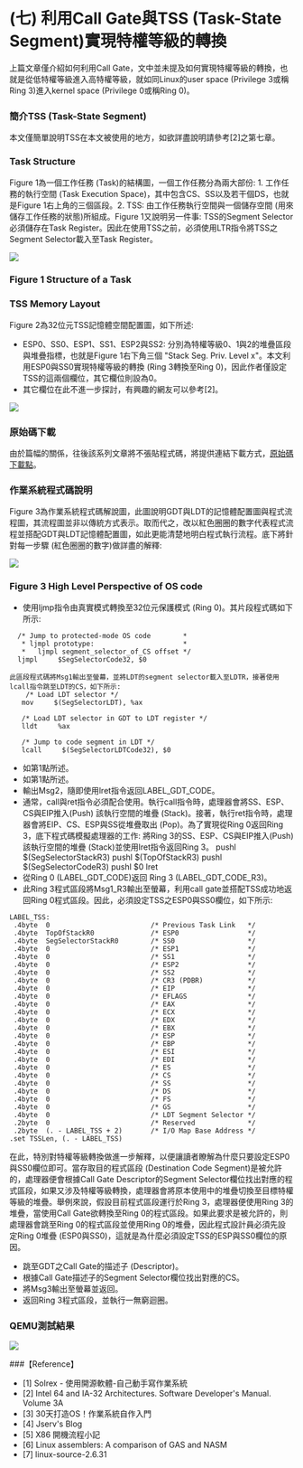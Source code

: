# (七) 利用Call Gate與TSS (Task-State Segment)實現特權等級的轉換

上篇文章僅介紹如何利用Call Gate，文中並未提及如何實現特權等級的轉換，也就是從低特權等級進入高特權等級，就如同Linux的user space (Privilege 3或稱Ring 3)進入kernel space (Privilege 0或稱Ring 0)。

### 簡介TSS (Task-State Segment)
本文僅簡單說明TSS在本文被使用的地方，如欲詳盡說明請參考[2]之第七章。

### Task Structure
Figure 1為一個工作任務 (Task)的結構圖，一個工作任務分為兩大部份: 1. 工作任務的執行空間 (Task Execution Space)，其中包含CS、SS以及若干個DS，也就是Figure 1右上角的三個區段。2. TSS: 由工作任務執行空間與一個儲存空間 (用來儲存工作任務的狀態)所組成。Figure 1又說明另一件事: TSS的Segment Selector必須儲存在Task Register。因此在使用TSS之前，必須使用LTR指令將TSS之Segment Selector載入至Task Register。

![](./images/structure_of_a_task.jpeg)
### Figure 1 Structure of a Task

### TSS Memory Layout
Figure 2為32位元TSS記憶體空間配置圖，如下所述:
- ESP0、SS0、ESP1、SS1、ESP2與SS2: 分別為特權等級0、1與2的堆疊區段與堆疊指標，也就是Figure 1右下角三個 "Stack Seg. Priv. Level x"。本文利用ESP0與SS0實現特權等級的轉換 (Ring 3轉換至Ring 0)，因此作者僅設定TSS的這兩個欄位，其它欄位則設為0。
- 其它欄位在此不進一步探討，有興趣的網友可以參考[2]。


![](./images/TSS_memory_layout.jpeg)


### 原始碼下載
由於篇幅的關係，往後該系列文章將不張貼程式碼，將提供連結下載方式，[原始碼下載點](./src/pe-call-gate-tss.tar.gz)。


### 作業系統程式碼說明
Figure 3為作業系統程式碼解說圖，此圖說明GDT與LDT的記憶體配置圖與程式流程圖，其流程圖並非以傳統方式表示。取而代之，改以紅色圈圈的數字代表程式流程並搭配GDT與LDT記憶體配置圖，如此更能清楚地明白程式執行流程。底下將針對每一步驟 (紅色圈圈的數字)做詳盡的解釋:

![](./images/code_flow.jpeg)

### Figure 3 High Level Perspective of OS code

- 使用ljmp指令由真實模式轉換至32位元保護模式 (Ring 0)。其片段程式碼如下所示:

```
  /* Jump to protected-mode OS code        *
   * ljmpl prototype:                      *
   *   ljmpl segment_selector_of_CS offset */
  ljmpl     $SegSelectorCode32, $0

此區段程式碼將Msg1輸出至螢幕，並將LDT的segment selector載入至LDTR，接著使用lcall指令跳至LDT的CS，如下所示:
    /* Load LDT selector */
   mov     $(SegSelectorLDT), %ax

   /* Load LDT selector in GDT to LDT register */
   lldt     %ax

   /* Jump to code segment in LDT */
   lcall     $(SegSelectorLDTCode32), $0
```

- 如第1點所述。
- 如第1點所述。
- 輸出Msg2，隨即使用lret指令返回LABEL_GDT_CODE。
- 通常，call與ret指令必須配合使用。執行call指令時，處理器會將SS、ESP、CS與EIP推入(Push) 該執行空間的堆疊 (Stack)。接著，執行ret指令時，處理器會將EIP、CS、ESP與SS從堆疊取出 (Pop)。為了實現從Ring 0返回Ring 3，底下程式碼模擬處理器的工作: 將Ring 3的SS、ESP、CS與EIP推入(Push) 該執行空間的堆疊 (Stack)並使用lret指令返回Ring 3。
   pushl    $(SegSelectorStackR3)
  pushl    $(TopOfStackR3)
  pushl    $(SegSelectorCodeR3)
  pushl    $0
  lret
- 從Ring 0 (LABEL_GDT_CODE)返回 Ring 3 (LABEL_GDT_CODE_R3)。
- 此Ring 3程式區段將Msg1_R3輸出至螢幕，利用call gate並搭配TSS成功地返回Ring 0程式區段。因此，必須設定TSS之ESP0與SS0欄位，如下所示:

```
LABEL_TSS:
 .4byte  0                         /* Previous Task Link   */
 .4byte  TopOfStackR0              /* ESP0                 */
 .4byte  SegSelectorStackR0        /* SS0                  */
 .4byte  0                         /* ESP1                 */
 .4byte  0                         /* SS1                  */
 .4byte  0                         /* ESP2                 */
 .4byte  0                         /* SS2                  */
 .4byte  0                         /* CR3 (PDBR)           */
 .4byte  0                         /* EIP                  */
 .4byte  0                         /* EFLAGS               */
 .4byte  0                         /* EAX                  */
 .4byte  0                         /* ECX                  */
 .4byte  0                         /* EDX                  */
 .4byte  0                         /* EBX                  */
 .4byte  0                         /* ESP                  */
 .4byte  0                         /* EBP                  */
 .4byte  0                         /* ESI                  */
 .4byte  0                         /* EDI                  */
 .4byte  0                         /* ES                   */
 .4byte  0                         /* CS                   */
 .4byte  0                         /* SS                   */
 .4byte  0                         /* DS                   */
 .4byte  0                         /* FS                   */
 .4byte  0                         /* GS                   */
 .4byte  0                         /* LDT Segment Selector */
 .2byte  0                         /* Reserved             */
 .2byte  (. - LABEL_TSS + 2)       /* I/O Map Base Address */
.set TSSLen, (. - LABEL_TSS)
```

在此，特別對特權等級轉換做進一步解釋，以便讓讀者瞭解為什麼只要設定ESP0與SS0欄位即可。當存取目的程式區段 (Destination Code Segment)是被允許的，處理器便會根據Call Gate Descriptor的Segment Selector欄位找出對應的程式區段，如果又涉及特權等級轉換，處理器會將原本使用中的堆疊切換至目標特權等級的堆疊。舉例來說，假設目前程式區段運行於Ring 3，處理器便使用Ring 3的堆疊，當使用Call Gate欲轉換至Ring 0的程式區段。如果此要求是被允許的，則處理器會跳至Ring 0的程式區段並使用Ring 0的堆疊，因此程式設計員必須先設定Ring 0堆疊 (ESP0與SS0)，這就是為什麼必須設定TSS的ESP與SS0欄位的原因。

- 跳至GDT之Call Gate的描述子 (Descriptor)。
- 根據Call Gate描述子的Segment Selector欄位找出對應的CS。
- 將Msg3輸出至螢幕並返回。
- 返回Ring 3程式區段，並執行一無窮迴圈。

### QEMU測試結果

![](./images/result.jpeg)

###【Reference】
- [1] Solrex - 使用開源軟體-自己動手寫作業系統
- [2] Intel 64 and IA-32 Architectures. Software Developer's Manual. Volume 3A
- [3] 30天打造OS！作業系統自作入門
- [4] Jserv's Blog
- [5] X86 開機流程小記
- [6] Linux assemblers: A comparison of GAS and NASM
- [7] linux-source-2.6.31
